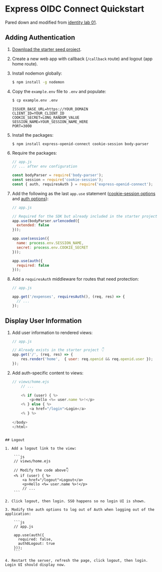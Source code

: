 # Express OIDC Connect Quickstart

Pared down and modified from [identity lab 01](https://docs-content-staging-pr-8113.herokuapp.com/docs/identity-labs/01-web-sign-in).

## Adding Authentication

1. [Download the starter seed project](https://github.com/joshcanhelp/express-oidc-connect-starter).

2. Create a new web app with callback (`/callback` route) and logout (app home route).

3. Install nodemon globally:

	```bash
	$ npm install -g nodemon
	```

4. Copy the `example.env` file to `.env` and populate:

	```bash
	$ cp example.env .env
	```

	```text
	ISSUER_BASE_URL=https://YOUR_DOMAIN
	CLIENT_ID=YOUR_CLIENT_ID
	COOKIE_SECRET=LONG_RANDOM_VALUE
	SESSION_NAME=YOUR_SESSION_NAME_HERE
	PORT=3000
	```

5. Install the packages:

	```bash
	$ npm install express-openid-connect cookie-session body-parser
	```

6. Require the packages:

	```js
	// app.js
	// ... after env configuration
	
	const bodyParser = require('body-parser');
	const session = require('cookie-session');
	const { auth, requiresAuth } = require('express-openid-connect');
	```

7. Add the following as the last `app.use` statement ([cookie-session options](https://github.com/expressjs/cookie-session#cookiesessionoptions) and [auth options](https://github.com/auth0/express-openid-connect/blob/master/API.md#openidclientauth-parameters)):

	```js
	// app.js
	
	// Required for the SDK but already included in the starter project 👇
	app.use(bodyParser.urlencoded({ 
	  extended: false 
	}));
	
	app.use(session({
	  name: process.env.SESSION_NAME,
	  secret: process.env.COOKIE_SECRET
	}));
	
	app.use(auth({
	  required: false
	}));
	```

8. Add a `requiresAuth` middleware for routes that need protection:

	```js
	// app.js
	
	app.get('/expenses', requiresAuth(), (req, res) => {
	  // ...
	});
	```

## Display User Information

1. Add user information to rendered views:

	```js
	// app.js
	
	// Already exists in the starter project 👇
	app.get('/', (req, res) => {
		res.render('home',  { user: req.openid && req.openid.user });
	});
	```

2. Add auth-specific content to views:

	```js
	// views/home.ejs
		// ...
		
		<% if (user) { %>
			<p>Hello <%= user.name %>!</p>
		<% } else { %>
			<a href="/login">Login</a>
		<% } %>
		
	</body>
	</html>
```

## Logout

1. Add a logout link to the view:

	```js
	// views/home.ejs
	
	// Modify the code above👇
	<% if (user) { %>
		<a href="/logout">Logout</a>
		<p>Hello <%= user.name %>!</p>
		// ...
	```

2. Click logout, then login. SSO happens so no login UI is shown. 

3. Modify the auth options to log out of Auth when logging out of the application:

	```js
	// app.js
	
	app.use(auth({
	  required: false,
	  auth0Logout: true
	}));
	```

4. Restart the server, refresh the page, click logout, then login. Login UI should display now.

